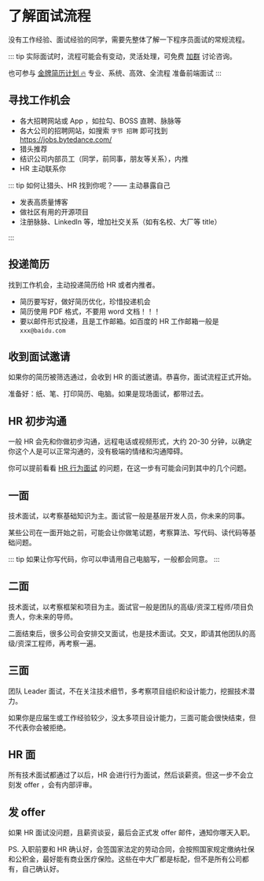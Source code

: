 # 了解面试流程

没有工作经验、面试经验的同学，需要先整体了解一下程序员面试的常规流程。

::: tip
实际面试时，流程可能会有变动，灵活处理，可免费 [加群](https://github.com/mianshipai/mianshipai-web/issues/1) 讨论咨询。

也可参与 [金牌简历计划 🔥](/docs/services/1v1.md) 专业、系统、高效、全流程 准备前端面试
:::

## 寻找工作机会

- 各大招聘网站或 App ，如拉勾、BOSS 直聘、脉脉等
- 各大公司的招聘网站，如搜索 `字节 招聘` 即可找到 https://jobs.bytedance.com/
- 猎头推荐
- 结识公司内部员工（同学，前同事，朋友等关系），内推
- HR 主动联系你

::: tip
如何让猎头、HR 找到你呢？—— 主动暴露自己

- 发表高质量博客
- 做社区有用的开源项目
- 注册脉脉、LinkedIn 等，增加社交关系（如有名校、大厂等 title）

:::

## 投递简历

找到工作机会，主动投递简历给 HR 或者内推者。

- 简历要写好，做好简历优化，珍惜投递机会
- 简历使用 PDF 格式，不要用 word 文档！！！
- 要以邮件形式投递，且是工作邮箱。如百度的 HR 工作邮箱一般是 `xxx@baidu.com`

## 收到面试邀请

如果你的简历被筛选通过，会收到 HR 的面试邀请。恭喜你，面试流程正式开始。

准备好：纸、笔、打印简历、电脑。如果是现场面试，都带过去。

## HR 初步沟通

一般 HR 会先和你做初步沟通，远程电话或视频形式，大约 20-30 分钟，以确定你这个人是可以正常沟通的，没有极端的情绪和沟通障碍。

你可以提前看看 [HR 行为面试](../hr-exam/behavioural-test.md) 的问题，在这一步有可能会问到其中的几个问题。

## 一面

技术面试，以考察基础知识为主。面试官一般是基层开发人员，你未来的同事。

某些公司在一面开始之前，可能会让你做笔试题，考察算法、写代码、读代码等基础问题。

::: tip
如果让你写代码，你可以申请用自己电脑写，一般都会同意。
:::

## 二面

技术面试，以考察框架和项目为主。面试官一般是团队的高级/资深工程师/项目负责人，你未来的导师。

二面结束后，很多公司会安排交叉面试，也是技术面试。交叉，即请其他团队的高级/资深工程师，再考察一遍。

## 三面

团队 Leader 面试，不在关注技术细节，多考察项目组织和设计能力，挖掘技术潜力。

如果你是应届生或工作经验较少，没太多项目设计能力，三面可能会很快结束，但不代表你会被拒绝。

## HR 面

所有技术面试都通过了以后，HR 会进行行为面试，然后谈薪资。但这一步不会立刻发 offer ，会有内部评审。

## 发 offer

如果 HR 面试没问题，且薪资谈妥，最后会正式发 offer 邮件，通知你哪天入职。

PS. 入职前要和 HR 确认好，会签国家法定的劳动合同，会按照国家规定缴纳社保和公积金，最好能有商业医疗保险。这些在中大厂都是标配，但不是所有公司都有，自己确认好。
